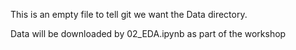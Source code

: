 This is an empty file to tell git we want the Data directory.

Data will be downloaded by 02_EDA.ipynb as part of the workshop